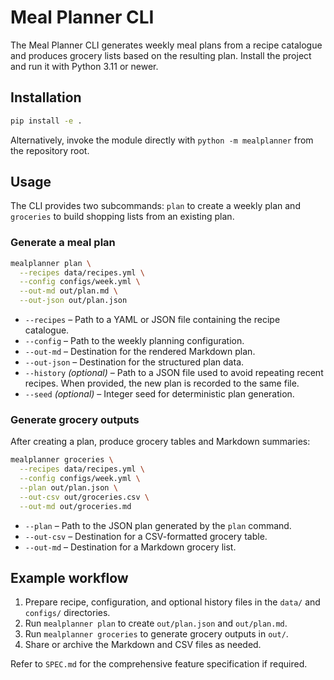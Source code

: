# Meal Planner CLI

The Meal Planner CLI generates weekly meal plans from a recipe catalogue and
produces grocery lists based on the resulting plan. Install the project and run
it with Python 3.11 or newer.

## Installation

```bash
pip install -e .
```

Alternatively, invoke the module directly with `python -m mealplanner` from the
repository root.

## Usage

The CLI provides two subcommands: `plan` to create a weekly plan and `groceries`
to build shopping lists from an existing plan.

### Generate a meal plan

```bash
mealplanner plan \
  --recipes data/recipes.yml \
  --config configs/week.yml \
  --out-md out/plan.md \
  --out-json out/plan.json
```

* `--recipes` – Path to a YAML or JSON file containing the recipe catalogue.
* `--config` – Path to the weekly planning configuration.
* `--out-md` – Destination for the rendered Markdown plan.
* `--out-json` – Destination for the structured plan data.
* `--history` *(optional)* – Path to a JSON file used to avoid repeating
  recent recipes. When provided, the new plan is recorded to the same file.
* `--seed` *(optional)* – Integer seed for deterministic plan generation.

### Generate grocery outputs

After creating a plan, produce grocery tables and Markdown summaries:

```bash
mealplanner groceries \
  --recipes data/recipes.yml \
  --config configs/week.yml \
  --plan out/plan.json \
  --out-csv out/groceries.csv \
  --out-md out/groceries.md
```

* `--plan` – Path to the JSON plan generated by the `plan` command.
* `--out-csv` – Destination for a CSV-formatted grocery table.
* `--out-md` – Destination for a Markdown grocery list.

## Example workflow

1. Prepare recipe, configuration, and optional history files in the `data/` and
   `configs/` directories.
2. Run `mealplanner plan` to create `out/plan.json` and `out/plan.md`.
3. Run `mealplanner groceries` to generate grocery outputs in `out/`.
4. Share or archive the Markdown and CSV files as needed.

Refer to `SPEC.md` for the comprehensive feature specification if required.
